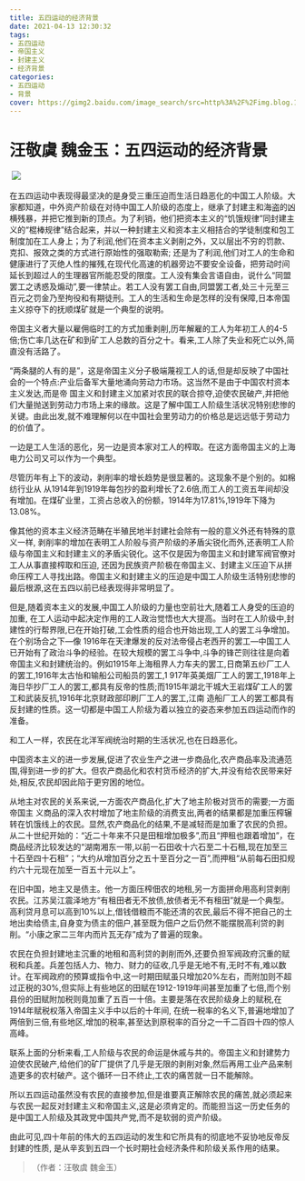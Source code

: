 ```yaml
---
title: 五四运动的经济背景
date: 2021-04-13 12:30:32
tags:
- 五四运动
- 帝国主义
- 封建主义
- 经济背景
categories:
- 五四运动
- 背景
cover: https://gimg2.baidu.com/image_search/src=http%3A%2F%2Fimg.blog.163.com%2Fphoto%2FD5Y2Y6UEJ5GXh2NTSjd5DA%3D%3D%2F3410913767780233855.jpg&refer=http%3A%2F%2Fimg.blog.163.com&app=2002&size=f9999,10000&q=a80&n=0&g=0n&fmt=jpeg?sec=1620797537&t=c6c1563ea6e8b0a5e47fdd74c8a41c10
---
```


# 汪敬虞 魏金玉：五四运动的经济背景

​		![](五四运动经济背景.jpg)

​		在五四运动中表现得最坚决的是身受三重压迫而生活日趋恶化的中国工人阶级。大家都知道，中外资产阶级在对待中国工人阶级的态度上，继承了封建主和海盗的凶横残暴，并把它推到新的顶点。为了利销，他们把资本主义的“饥饿规律”同封建主义的“棍棒规律”结合起来，并以一种封建主义和资本主义相拮合的学徒制度和包工制度加在工人身上；为了利润,他们在资本主义剥削之外，又以层出不穷的罚款、克扣、报效之类的方式进行原始性的强取勒索; 还是为了利润,他们对工人的生命和健康进行了灭绝人性的摧残,在现代化高速的机器旁边不要安全设备，把劳动时间延长到超过人的生理器官所能忍受的限度。工人没有集会言语自由，说什么“同盟罢工之诱惑及煽动”,要一律禁止。若工人没有罢工自由,同盟罢工者,处三十元至三百元之罚金乃至拘役和有期徒刑。工人的生活和生命是怎样的没有保障,日本帝国主义掠夺下的抚顺煤矿就是一个典型的说明。

帝国主义者大量以雇佣临时工的方式加重剥削,历年解雇的工人为年初工人的4-5倍;伤亡率几达在矿和到矿工人总数的百分之十。看来,工人除了失业和死亡以外,简直没有活路了。

“两条腿的人有的是”，这是帝国主义分子极端蔑视工人的话,但是却反映了中国社会的一个特点:产业后备军大量地涌向劳动力市场。这当然不是由于中国农村资本主义发达,而是帝 国主义和封建主义加紧对农民的联合掠夺,迫使农民破产,并把他们大量抛送到劳动力市场上来的缘故。这是了解中国工人阶级生活状况特别悲惨的关键。由此出发,就不难理解何以在中国社会里劳动力的价格总是远远低于劳动力的价值了。

一边是工人生活的恶化，另一边是资本家对工人的榨取。在这方面帝国主义的上海电力公司又可以作为一个典型。

尽管历年有上下的波动，剥削率的增长趋势是很显著的。这现象不是个别的。如棉纺行业从 从1914年到1919年每包抄的盈利增长了2.6倍,而工人的工资五年间却没有增加。在煤矿业里，工资占总收入的份额，1914年为17.81%,1919年下降为13.08%。

像其他的资本主义经济范畴在半殖民地半封建社会除有一般的意义外还有特殊的意义一样, 剥削率的增加在表明工人阶般与资产阶级的矛盾尖锐化而外,还表明工人阶级与帝国主义和封建主义的矛盾尖锐化。这不仅是因为帝国主义和封建军阀官僚对工人从事直接榨取和压迫, 还因为民族资产阶极在帝国主义、封建主义压迫下从拼命压榨工人寻找出路。帝国主义和封建主义的压迫是中国工人阶级生活特别悲惨的最后根源,这在五四以前已经表现得非常明显了。

但是,随着资本主义的发展,中国工人阶级的力量也空前壮大,随着工人身受的压迫的加重, 在工人运动中起决定作用的工人政治觉悟也大大提高。当时在工人阶级中,封建性的行帮界限,已在开始打破,工会性质的组合也开始出现,工人的罢工斗争增加。在个别场合之下—像 1916年在天津爆发的反对法帝侵占老西开的罢工—中国工人已开始有了政治斗争的经验。在较大规模的罢工斗争中,斗争的锋芒则往往是向着帝国主义和封建统治的。例如1915年上海租界人力车夫的罢工,日商第五纱厂工人的罢工,1916年太古怡和输船公司船员的罢工,1 917年英美烟厂工人的罢工,1918年上海日华抄厂工人的罢工,都具有反帝的性质;而1915年湖北干城大王岩煤矿工人的罢工和武装反抗,1916年北京财政部印刷厂工人的罢工,江南 造船厂工人的罢工都具有反封建的性质。这一切都是中国工人阶级为着以独立的姿态来参加五四运动而作的准备。

和工人一样，农民在北洋军阀统治时期的生活状况,也在日趋恶化。

中国资本主义的进一步发展,促进了农业生产之进一步商品化,农产商品率及流通范围,得到进一步的扩大。但农产商品化和农村货币经济的扩大,并没有给农民带来好处,相反,农民却因此陷于更穷困的地位。

从地主对农民的关系来说,一方面农产商品化,扩大了地主阶极对货币的需要;一方面帝国主 义商品的深入农村增加了地主阶级的消费支出,两者的结果都是加重压榨辗转在饥饿线上的农民。显然,农产商品化的结果,不是减轻而是加重了农民的负担。从二十世纪开始的：“近二十年来不只是田租增加极多”,而且“押租也跟着增加”，在商品经济比较发达的“湖南湘东一带,以前一石田收十六石至二十石租,现在加至三十石至四十石租”；“大约从增加百分之五十至百分之一百”,而押租“从前每石田扣规约六十元现在加至一百五十元以上”。

在旧中国，地主又是债主。他一方面压榨佃农的地租,另一方面拼命用高利贷剥削农民。江苏吴江震泽地方“有租田者无不放债,放债者无不有租田”就是一个典型。高利贷月息可以高到10%以上,借钱借粮而不能还清的农民,最后不得不把自己的土地出卖给债主,自身变为债主的佃户,甚至既为佃户之后仍然不能摆脱高利贷的剥削。“小康之家二三年内而片瓦无存”成为了普遍的现象。

农民在负担封建地主沉重的地租和高利贷的剥削而外,还要负担军阀政府沉重的赋税和兵差。兵差包括人力、物力、财力的征收,几乎是无地不有,无时不有,难以数计。在军阀政府的预算或指令中,这一时期田赋虽只增加20%左右，而附加则不超过正税的30%,但实际上有些地区的田赋在1912-1919年间甚至加重了七倍,而个别县份的田赋附加税则竟加重了五百一十倍。主要是落在农民阶级身上的赋税,在1914年赋税权落入帝国主义手中以后的十年间, 在统一税率的名义下,普遍地增加了两倍到三倍,有些地区,增加的税率,甚至达到原税率的百分之一千二百四十四的惊人高峰。

联系上面的分析来看,工人阶级与农民的命运是休戚与共的。帝国主义和封建势力迫使农民破产,给他们的矿厂提供了几乎是无限的剥削对象,然后再用工业产品来制造更多的农村破产。这个循环一日不终止,工农的痛苦就一日不能解除。

所以五四运动虽然没有农民的直接参加,但是谁要真正解除农民的痛苦,就必须起来与农民一起反对封建主义和帝国主义,这是必须肯定的。而能担当这一历史任务的是中国工人阶级及其政党中国共产党,而不是软弱的资产阶级。

由此可见,四十年前的伟大的五四运动的发生和它所具有的彻底地不妥协地反帝反封建的性质, 是从辛亥到五四一个长时期社会经济条件和阶级关系作用的结果。
> （作者：汪敬虞 魏金玉）